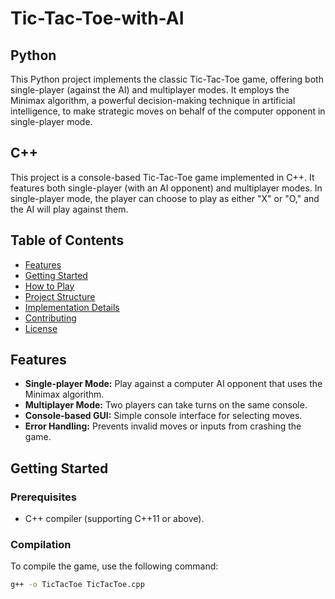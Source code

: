 # Tic-Tac-Toe-with-AI

## Python
This Python project implements the classic Tic-Tac-Toe game, offering both single-player (against the AI) and multiplayer modes. It employs the Minimax algorithm, a powerful decision-making technique in artificial intelligence, to make strategic moves on behalf of the computer opponent in single-player mode.

## C++

This project is a console-based Tic-Tac-Toe game implemented in C++. It features both single-player (with an AI opponent) and multiplayer modes. In single-player mode, the player can choose to play as either "X" or "O," and the AI will play against them.

## Table of Contents
- [Features](#features)
- [Getting Started](#getting-started)
- [How to Play](#how-to-play)
- [Project Structure](#project-structure)
- [Implementation Details](#implementation-details)
- [Contributing](#contributing)
- [License](#license)

## Features
- **Single-player Mode:** Play against a computer AI opponent that uses the Minimax algorithm.
- **Multiplayer Mode:** Two players can take turns on the same console.
- **Console-based GUI:** Simple console interface for selecting moves.
- **Error Handling:** Prevents invalid moves or inputs from crashing the game.

## Getting Started

### Prerequisites
- C++ compiler (supporting C++11 or above).

### Compilation
To compile the game, use the following command:
```bash
g++ -o TicTacToe TicTacToe.cpp
